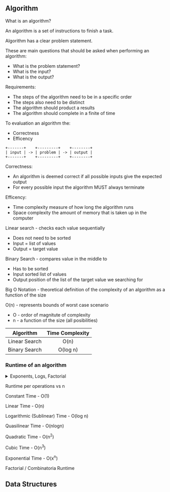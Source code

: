 ## Algorithm

What is an algorithm?

An algorithm is a set of instructions to finish a task.

Algorithm has a clear problem statement.

These are main questions that should be asked when performing an algorithm:
- What is the problem statement?
- What is the input? 
- What is the output?

Requirements:
- The steps of the algorithm need to be in a specific order
- The steps also need to be distinct
- The algorithm should product a results
- The algorithm should complete in a finite of time

To evaluation an algorithm the:
- Correctness
- Efficency
```
+-------+    +---------+    +--------+
| input | -> | problem | -> | output |
+-------+    +---------+    +--------+
```

Correctness:
- An algorithm is deemed correct if all possible inputs give the expected output
- For every possible input the algorithm MUST always terminate

Efficency:
- Time complexity measure of how long the algorithm runs
- Space complexity the amount of memory that is taken up in the computer

Linear search - checks each value sequentially
- Does not need to be sorted 
- Input = list of values
- Output = target value

Binary Search - compares value in the middle to 
- Has to be sorted 
- Input sorted list of values
- Output position of the list of the target value we searching for

Big O Notation - theoretical definition of the complexity of an algorithm as a function of the size

O(n) - represents bounds of worst case scenario
- O - ordor of magnitute of complexity
- n - a function of the size (all posibilities)

<table>
	<thead align="center">
		<tr>
			<th>Algorithm</th>
			<th>Time Complexity</th>
		<tr>
	</thead>
	<tbody align="center">
		<tr>
			<td>Linear Search</th>
			<td>O(n)</th>
		<tr>
		<tr>
			<td>Binary Search</th>
			<td>O(log n)</th>
		<tr>
	</tbody>
</table>

### Runtime of an algorithm

<details>
<summary>Exponents, Logs, Factorial</summary>
Exponents

2<sup>3</sup> = 8

base<sup>exponent</sup> = result

Logs

log<sub>2</sub>8 = 3

log<sub>base</sub>result = exponent

Factorial

> Until a reaches a value of 1

4! = 4 x 3 x 2 x 1 = 24

n! = n(n - 1)(n - 2)...(2)(1)

---
</details>

Runtime per operations vs n

Constant Time - O(1)

Linear Time - O(n)

Logarithmic (Sublinear) Time - O(log n)

Quasilinear Time - O(nlogn)

Quadratic Time - O(n<sup>2</sup>)

Cubic Time - O(n<sup>3</sup>)

Exponential Time - O(x<sup>n</sup>)

Factorial / Combinatoria Runtime


## Data Structures
